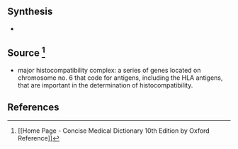## Synthesis
- 
## Source [^1]
- major histocompatibility complex: a series of genes located on chromosome no. 6 that code for antigens, including the HLA antigens, that are important in the determination of histocompatibility.
## References

[^1]: [[Home Page - Concise Medical Dictionary 10th Edition by Oxford Reference]]